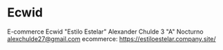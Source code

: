 # Ecwid
E-commerce Ecwid "Estilo Estelar" 
Alexander Chulde
3 "A" Nocturno
alexchulde27@gmail.com
ecommerce: https://estiloestelar.company.site/
